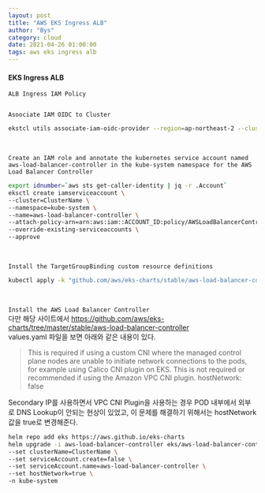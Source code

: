 ```yaml
---
layout: post
title: "AWS EKS Ingress ALB"
author: "Bys"
category: cloud
date: 2021-04-26 01:00:00
tags: aws eks ingress alb
---
```


#### EKS Ingress ALB

`ALB Ingress IAM Policy`  
```bash
```

`Asoociate IAM OIDC to Cluster`  
```bash
ekstcl utils associate-iam-oidc-provider --region=ap-northeast-2 --cluster=ClusterName --approve
```
<br>

`Create an IAM role and annotate the kubernetes service account named aws-load-balancer-controller in the kube-system namespace for the AWS Load Balancer Controller`
```bash
export idnumber=`aws sts get-caller-identity | jq -r .Account`
eksctl create iamserviceaccount \
--cluster=ClusterName \
--namespace=kube-system \
--name=aws-load-balancer-controller \
--attach-policy-arn=arn:aws:iam::ACCOUNT_ID:policy/AWSLoadBalancerControllerIAMPolicy \
--override-existing-serviceaccounts \
--approve
```
<br>

`Install the TargetGroupBinding custom resource definitions`  
```bash
kubectl apply -k "github.com/aws/eks-charts/stable/aws-load-balancer-controller//crds?ref=master"
```
<br>

`Install the AWS Load Balancer Controller`  
다만 해당 사이트에서 https://github.com/aws/eks-charts/tree/master/stable/aws-load-balancer-controller  
values.yaml 파일을 보면 아래와 같은 내용이 있다.  
> This is required if using a custom CNI where the managed control plane nodes are unable to initiate network connections to the pods, for example using Calico CNI plugin on EKS. This is not required or recommended if using the Amazon VPC CNI plugin.
hostNetwork: false

Secondary IP를 사용하면서 VPC CNI Plugin을 사용하는 경우 POD 내부에서 외부로 DNS Lookup이 안되는 현상이 있었고, 이 문제를 해결하기 위해서는 hostNetwork 값을 true로 변경해준다.  

```bash
helm repo add eks https://aws.github.io/eks-charts
helm upgrade -i aws-load-balancer-controller eks/aws-load-balancer-controller \
--set clusterName=ClusterName \
--set serviceAccount.create=false \
--set serviceAccount.name=aws-load-balancer-controller \
--set hostNetwork=true \
-n kube-system
```
<br>
